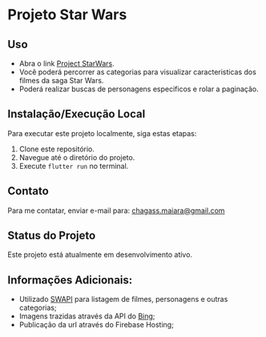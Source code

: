 # Projeto Star Wars

## Uso
- Abra o link [Project StarWars](https://project-starwars.web.app).
- Você poderá percorrer as categorias para visualizar caracteristicas dos filmes da saga Star Wars.
- Poderá realizar buscas de personagens especificos e rolar a paginação.

## Instalação/Execução Local
Para executar este projeto localmente, siga estas etapas:
1. Clone este repositório.
2. Navegue até o diretório do projeto.
3. Execute `flutter run` no terminal.

## Contato
Para me contatar, enviar e-mail para: chagass.maiara@gmail.com

## Status do Projeto
Este projeto está atualmente em desenvolvimento ativo.

## Informações Adicionais:
- Utilizado [SWAPI](https://swapi.dev/) para listagem de filmes, personagens e outras categorias;
- Imagens trazidas através da API do [Bing](https://www.microsoft.com/en-us/bing/apis/bing-image-search-api);
- Publicação da url através do Firebase Hosting;

  
